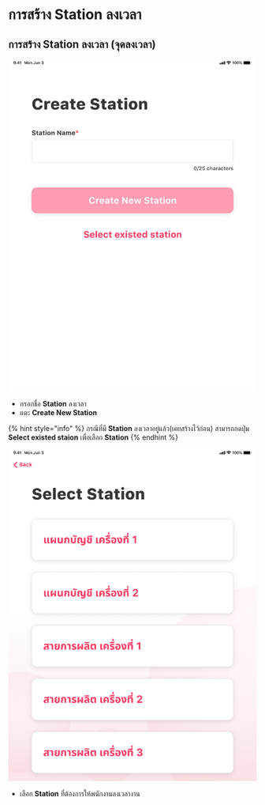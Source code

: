 # การสร้าง Station ลงเวลา

## **การสร้าง Station ลงเวลา \(จุดลงเวลา\)**

![](../.gitbook/assets/01-create-station.jpg)

* กรอกชื่อ **Station** ลงเวลา
* แตะ **Create New Station**

{% hint style="info" %}
กรณีที่มี **Station** ลงเวลาอยู่แล้ว\(เคยสร้างไว้ก่อน\) สามารถกดปุ่ม **Select existed staion** เพื่อเลือก **Station**
{% endhint %}

![](../.gitbook/assets/02-choose-station.jpg)

* เลือก **Station** ที่ต้องการให้พนักงานลงเวลางาน

